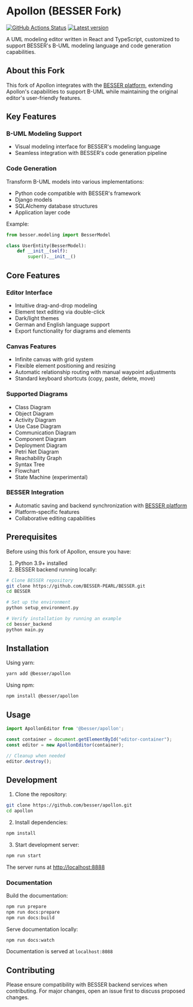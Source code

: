 # Apollon (BESSER Fork)

[![GitHub Actions Status](https://github.com/ls1intum/Apollon/workflows/Build/badge.svg)](https://github.com/ls1intum/Apollon/actions?query=branch%3Adevelop+workflow%3ABuild)
[![Latest version](https://img.shields.io/npm/v/@ls1intum/apollon)](https://www.npmjs.com/package/@ls1intum/apollon)

A UML modeling editor written in React and TypeScript, customized to support BESSER's B-UML modeling language and code generation capabilities.

## About this Fork

This fork of Apollon integrates with the [BESSER platform](https://github.com/BESSER-PEARL/BESSER), extending Apollon's capabilities to support B-UML while maintaining the original editor's user-friendly features.

## Key Features

### B-UML Modeling Support
- Visual modeling interface for BESSER's modeling language
- Seamless integration with BESSER's code generation pipeline

### Code Generation
Transform B-UML models into various implementations:
- Python code compatible with BESSER's framework
- Django models
- SQLAlchemy database structures
- Application layer code

Example:
```python
from besser.modeling import BesserModel

class UserEntity(BesserModel):
    def __init__(self):
        super().__init__()
```

## Core Features

### Editor Interface
- Intuitive drag-and-drop modeling
- Element text editing via double-click
- Dark/light themes
- German and English language support
- Export functionality for diagrams and elements

### Canvas Features
- Infinite canvas with grid system
- Flexible element positioning and resizing
- Automatic relationship routing with manual waypoint adjustments
- Standard keyboard shortcuts (copy, paste, delete, move)

### Supported Diagrams
- Class Diagram
- Object Diagram
- Activity Diagram
- Use Case Diagram
- Communication Diagram
- Component Diagram
- Deployment Diagram
- Petri Net Diagram
- Reachability Graph
- Syntax Tree
- Flowchart
- State Machine (experimental)

### BESSER Integration
- Automatic saving and backend synchronization with [BESSER platform](https://github.com/BESSER-PEARL/BESSER)
- Platform-specific features
- Collaborative editing capabilities

## Prerequisites

Before using this fork of Apollon, ensure you have:

1. Python 3.9+ installed
2. BESSER backend running locally:
```bash
# Clone BESSER repository
git clone https://github.com/BESSER-PEARL/BESSER.git
cd BESSER

# Set up the environment
python setup_environment.py

# Verify installation by running an example
cd besser_backend
python main.py
```

## Installation

Using yarn:
```sh
yarn add @besser/apollon
```

Using npm:
```sh
npm install @besser/apollon
```

## Usage

```js
import ApollonEditor from '@besser/apollon';

const container = document.getElementById("editor-container");
const editor = new ApollonEditor(container);

// Cleanup when needed
editor.destroy();
```

## Development

1. Clone the repository:
```bash
git clone https://github.com/besser/apollon.git
cd apollon
```

2. Install dependencies:
```bash
npm install
```

3. Start development server:
```bash
npm run start
```

The server runs at [http://localhost:8888](http://localhost:8888)

### Documentation

Build the documentation:
```bash
npm run prepare
npm run docs:prepare
npm run docs:build
```

Serve documentation locally:
```bash
npm run docs:watch
```

Documentation is served at `localhost:8088`

## Contributing

Please ensure compatibility with BESSER backend services when contributing. For major changes, open an issue first to discuss proposed changes.
